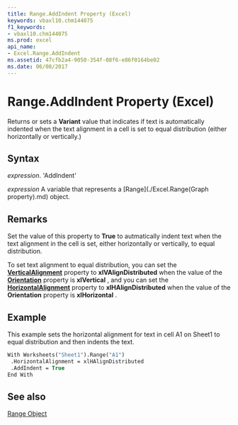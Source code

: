 ```yaml
---
title: Range.AddIndent Property (Excel)
keywords: vbaxl10.chm144075
f1_keywords:
- vbaxl10.chm144075
ms.prod: excel
api_name:
- Excel.Range.AddIndent
ms.assetid: 47cfb2a4-9050-354f-08f6-e86f0164be02
ms.date: 06/08/2017
---
```



# Range.AddIndent Property (Excel)

Returns or sets a  **Variant** value that indicates if text is automatically indented when the text alignment in a cell is set to equal distribution (either horizontally or vertically.)


## Syntax

 _expression_. 'AddIndent'

 _expression_ A variable that represents a [Range](./Excel.Range(Graph property).md) object.


## Remarks

Set the value of this property to  **True** to autmatically indent text when the text alignment in the cell is set, either horizontally or vertically, to equal distribution.

To set text alignment to equal distribution, you can set the  **[VerticalAlignment](Excel.Range.VerticalAlignment.md)** property to **xlVAlignDistributed** when the value of the **[Orientation](Excel.Range.Orientation.md)** property is **xlVertical** , and you can set the **[HorizontalAlignment](Excel.Range.HorizontalAlignment.md)** property to **xlHAlignDistributed** when the value of the **Orientation** property is **xlHorizontal** .


## Example

This example sets the horizontal alignment for text in cell A1 on Sheet1 to equal distribution and then indents the text.


```vb
With Worksheets("Sheet1").Range("A1") 
 .HorizontalAlignment = xlHAlignDistributed 
 .AddIndent = True 
End With
```


## See also


[Range Object](Excel.Range(objec).md)

